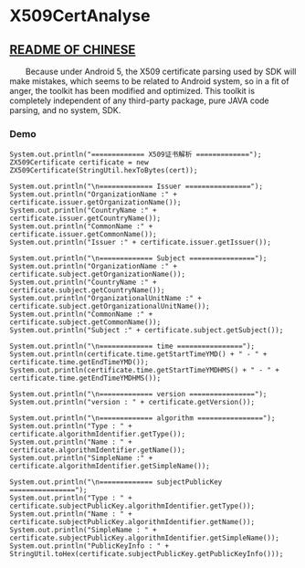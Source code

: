 # X509CertAnalyse

## [README OF CHINESE](https://github.com/MilkZS/X509CertAnalyse/blob/master/README_CN.md)

&ensp;&ensp;&ensp;&ensp;Because under Android 5, the X509 certificate parsing used by SDK will make mistakes, which seems to be related to Android system, so in a fit of anger, the toolkit has been modified and optimized. This toolkit is completely independent of any third-party package, pure JAVA code parsing, and no system, SDK.

### Demo

```
System.out.println("============= X509证书解析 =============");
ZX509Certificate certificate = new ZX509Certificate(StringUtil.hexToBytes(cert));

System.out.println("\n============= Issuer ================");
System.out.println("OrganizationName :" + certificate.issuer.getOrganizationName());
System.out.println("CountryName :" + certificate.issuer.getCountryName());
System.out.println("CommonName :" + certificate.issuer.getCommonName());
System.out.println("Issuer :" + certificate.issuer.getIssuer());

System.out.println("\n============= Subject ================");
System.out.println("OrganizationName :" + certificate.subject.getOrganizationName());
System.out.println("CountryName :" + certificate.subject.getCountryName());
System.out.println("OrganizationalUnitName :" + certificate.subject.getOrganizationalUnitName());
System.out.println("CommonName :" + certificate.subject.getCommonName());
System.out.println("Subject :" + certificate.subject.getSubject());

System.out.println("\n============= time ================");
System.out.println(certificate.time.getStartTimeYMD() + " - " + certificate.time.getEndTimeYMD());
System.out.println(certificate.time.getStartTimeYMDHMS() + " - " + certificate.time.getEndTimeYMDHMS());

System.out.println("\n============= version ================");
System.out.println("version : " + certificate.getVersion());

System.out.println("\n============= algorithm ================");
System.out.println("Type : " + certificate.algorithmIdentifier.getType());
System.out.println("Name : " + certificate.algorithmIdentifier.getName());
System.out.println("SimpleName :" + certificate.algorithmIdentifier.getSimpleName());

System.out.println("\n============= subjectPublicKey ================");
System.out.println("Type : " + certificate.subjectPublicKey.algorithmIdentifier.getType());
System.out.println("Name : " + certificate.subjectPublicKey.algorithmIdentifier.getName());
System.out.println("SimpleName : " + certificate.subjectPublicKey.algorithmIdentifier.getSimpleName());
System.out.println("PublicKeyInfo : " + StringUtil.toHex(certificate.subjectPublicKey.getPublicKeyInfo()));
```

